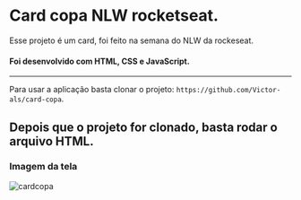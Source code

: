 # Card copa NLW rocketseat. 

Esse projeto é um card, foi feito na semana do NLW da rockeseat. 

#### Foi desenvolvido com  HTML, CSS e JavaScript.

---

Para usar a aplicação basta clonar o projeto: `https://github.com/Victor-als/card-copa`.

Depois que o projeto for clonado, basta rodar o arquivo HTML.
---

### Imagem da tela
![cardcopa](https://user-images.githubusercontent.com/66024677/235151176-f90a774b-d615-474e-a645-b01c3e4d0f3e.png)

